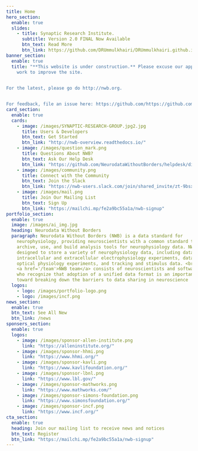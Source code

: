 ```yaml
---
title: Home
hero_section:
  enable: true
  slides:
    - title: Synaptic Research Institute.
      subtitle: Version 2.0 FINAL Now Available
      btn_text: Read More
      btn_link: https://github.com/DRUmmulkhairi/DRUmmulkhairi.github.io/edit/main/content/_index.md
banner_section:
  enable: true
  title: "**This website is under construction.** Please excuse our appearance as we
    work to improve the site.
    

For the latest, please go do http://nwb.org.


For feedback, file an issue here: https://github.com/https://github.com/DRUmmulkhairi/DRUmmulkhairi.github.io/issues"
card_section:
  enable: true
  cards:
    - image: /images/SYNAPTIC-RESEARCH-GROUP.jpg2.jpg
      title: Users & Developers
      btn_text: Get Started
      btn_link: "http://nwb-overview.readthedocs.io/"
    - image: /images/question_mark.png
      title: Questions About NWB?
      btn_text: Ask Our Help Desk
      btn_link: "https://github.com/NeurodataWithoutBorders/helpdesk/discussions"
    - image: /images/community.png
      title: Connect with the Community
      btn_text: Join the Slack
      btn_link: "https://nwb-users.slack.com/join/shared_invite/zt-9bsx3xdj-wtUILLNzM8a0mOV_RywS~Q#/shared-invite/email"
    - image: /images/mail.png
      title: Join Our Mailing List
      btn_text: Sign Up
      btn_link: "https://mailchi.mp/fe2a9bc55a1a/nwb-signup"
portfolio_section:
  enable: true
  image: /images/ai_img.jpg
  heading: Neurodata Without Borders
  paragraph: Neurodata Without Borders (NWB) is a data standard for
    neurophysiology, providing neuroscientists with a common standard to share,
    archive, use, and build analysis tools for neurophysiology data. NWB is
    designed to store a variety of neurophysiology data, including data from
    intracellular and extracellular electrophysiology experiments, data from
    optical physiology experiments, and tracking and stimulus data. <br><br> The
    <a href='/team'>NWB team</a> consists of neuroscientists and software developers
    who recognize that adoption of a unified data format is an important step
    toward breaking down the barriers to data sharing in neuroscience
  logos:
    - logo: /images/portfolio-logo.png
    - logo: /images/incf.png
news_section:
  enable: true
  btn_text: See All New
  btn_link: /news
sponsers_section:
  enable: true
  logos:
    - image: /images/sponsor-allen-institute.png
      link: "https://alleninstitute.org/"
    - image: /images/sponsor-hhmi.png
      link: "https://www.hhmi.org/"
    - image: /images/sponsor-kavli.png
      link: "https://www.kavlifoundation.org/"
    - image: /images/sponsor-lbnl.png
      link: "https://www.lbl.gov/"
    - image: /images/sponsor-mathworks.png
      link: "https://www.mathworks.com/"
    - image: /images/sponsor-simons-foundation.png
      link: "https://www.simonsfoundation.org/"
    - image: /images/sponsor-incf.png
      link: "https://www.incf.org/"
cta_section:
  enable: true
  heading: Join our mailing list to receive news and notices
  btn_text: Register
  btn_link: "https://mailchi.mp/fe2a9bc55a1a/nwb-signup"
---
```

